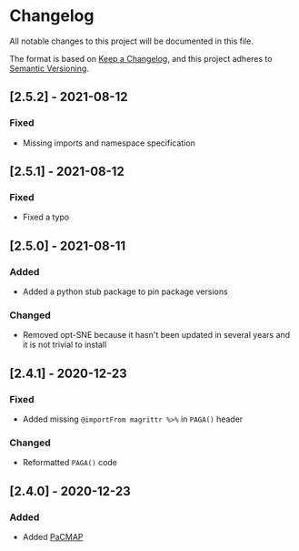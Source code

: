 # Changelog
All notable changes to this project will be documented in this file.

The format is based on [Keep a Changelog](https://keepachangelog.com/en/1.0.0/),
and this project adheres to [Semantic Versioning](https://semver.org/spec/v2.0.0.html).
## [2.5.2] - 2021-08-12
### Fixed
  - Missing imports and namespace specification


## [2.5.1] - 2021-08-12
### Fixed
  - Fixed a typo

## [2.5.0] - 2021-08-11
### Added
  - Added a python stub package to pin package versions
### Changed
  - Removed opt-SNE because it hasn't been updated in several years and it is
    not trivial to install


## [2.4.1] - 2020-12-23
### Fixed
- Added missing `@importFrom magrittr %>%` in `PAGA()` header
### Changed
- Reformatted `PAGA()` code


## [2.4.0] - 2020-12-23
### Added
- Added [PaCMAP](https://github.com/YingfanWang/PaCMAP)
